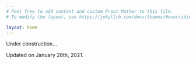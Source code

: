 ```yaml
---
# Feel free to add content and custom Front Matter to this file.
# To modify the layout, see https://jekyllrb.com/docs/themes/#overriding-theme-defaults

layout: home
---
```


<html>
  <head>
    <meta HTTP-EQUIV="REFRESH" content="5; url=https://ins2i.cnrs.fr/fr/cnrsinfo/un-erc-face-au-challenge-du-big-data">
  </head>
</html>

Under construction...

Updated on January 28th, 2021.
